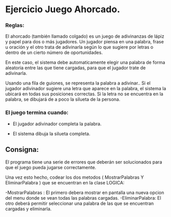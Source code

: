  
# Ejercicio Juego Ahorcado.

### Reglas:

El ahorcado (también llamado colgado) es un juego de adivinanzas de lápiz y papel para dos o más jugadores. Un jugador piensa en una palabra, frase u oración y el otro trata de adivinarla según lo que sugiere por letras o dentro de un cierto número de oportunidades.

En este caso, el sistema debe automaticamente elegir una palabra de forma aleatoria entre las que tiene cargadas, para que el jugador trate de adivinarla.

Usando una fila de guiones, se representa la palabra a adivinar.. Si el jugador adivinador sugiere una letra que aparece en la palabra, el sistema la ubicará en todas sus posiciones correctas.
 Si la letra no se encuentra en la palabra, se dibujará de a poco la silueta de la persona. 
 
### El juego termina cuando:

  - El jugador adivinador completa la palabra.

  - El sistema dibuja la silueta completa.


## Consigna:

El programa tiene una serie de errores que deberán ser solucionados para que el juego pueda jugarse correctamente.

Una vez esto hecho, codear los dos metodos ( MostrarPalabras Y EliminarPalabra ) que se encuentran en la clase LOGICA:

-MostrarPalabras : El primero debera mostrar en pantalla una nueva opcion del menu donde se vean todas las palabras cargadas. 
-EliminarPalabra:  El otro deberá permitir seleccionar una palabra de las que se encuentran cargadas y  eliminarla. 

